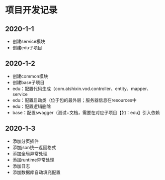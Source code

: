 # 项目开发记录

## 2020-1-1

+ 创建service模块
+ 创建edu子项目

## 2020-1-2

+ 创建common模块
+ 创建base子项目
+ edu：配置代码生成（com.atshixin.vod.controller、entity、mapper、service
+ edu：配置启动类（位于包的最外层；服务器信息在resources中
+ edu：配置逻辑删除
+ base：配置swagger（测试+文档，需要在对应子项目【如：edu】引入依赖

## 2020-1-3

+ 添加分页插件
+ 添加json统一返回格式
+ 添加全局异常处理
+ 添加runtime异常处理
+ 添加日志
+ 添加数据库自动填充配置
